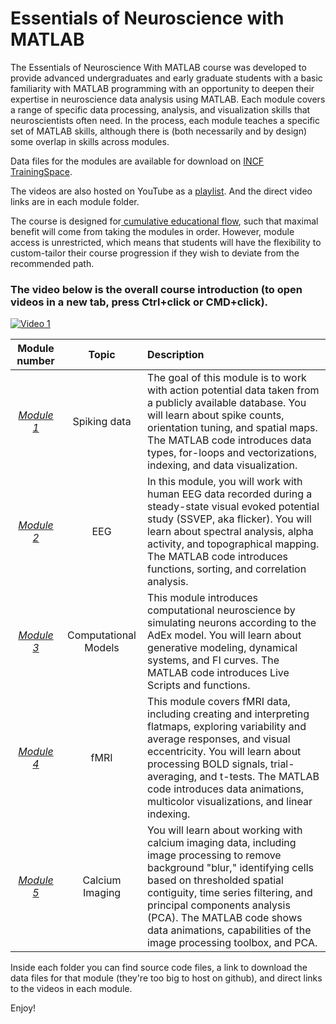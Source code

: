 # Essentials of Neuroscience with MATLAB

The Essentials of Neuroscience With MATLAB course was developed to provide advanced undergraduates and early graduate students with a basic familiarity with MATLAB programming with an opportunity to deepen their expertise in neuroscience data analysis using MATLAB. Each module covers a range of specific data processing, analysis, and visualization skills that neuroscientists often need. In the process, each module teaches a specific set of MATLAB skills, although there is (both necessarily and by design) some overlap in skills across modules.

Data files for the modules are available for download on [INCF TrainingSpace](https://training.incf.org/collection/essentials-neuroscience-matlab). 

The videos are also hosted on YouTube as a [playlist](https://www.youtube.com/watch?v=VnHeDXaCngg&list=PLn0OLiymPak1b2aYULx6hDVU7wSGEUJqw). And the direct video links are in each module folder.

The course is designed for[ cumulative educational flow]([url](https://training.incf.org/sites/default/files/2022-11/image%20%283%29.png)), such that maximal benefit will come from taking the modules in order. However, module access is unrestricted, which means that students will have the flexibility to custom-tailor their course progression if they wish to deviate from the recommended path.


### The video below is the overall course introduction (to open videos in a new tab, press Ctrl+click or CMD+click).
[![Video 1](https://img.youtube.com/vi/VnHeDXaCngg/hqdefault.jpg)](https://www.youtube.com/embed/VnHeDXaCngg)


| Module number | Topic | Description |
|     :---:     | :---: |    :---     |
| [*Module 1*](https://github.com/mikexcohen/EssentialsOfNeuroscienceWithMATLAB/tree/main/module1_spikes) | Spiking data | The goal of this module is to work with action potential data taken from a publicly available database. You will learn about spike counts, orientation tuning, and spatial maps. The MATLAB code introduces data types, for-loops and vectorizations, indexing, and data visualization. |
| [*Module 2*](https://github.com/mikexcohen/EssentialsOfNeuroscienceWithMATLAB/tree/main/module2_EEG) | EEG | In this module, you will work with human EEG data recorded during a steady-state visual evoked potential study (SSVEP, aka flicker). You will learn about spectral analysis, alpha activity, and topographical mapping. The MATLAB code introduces functions, sorting, and correlation analysis. |
| [*Module 3*](https://github.com/mikexcohen/EssentialsOfNeuroscienceWithMATLAB/tree/main/module3_modeling) | Computational Models | This module introduces computational neuroscience by simulating neurons according to the AdEx model. You will learn about generative modeling, dynamical systems, and FI curves. The MATLAB code introduces Live Scripts and functions. |
| [*Module 4*](https://github.com/mikexcohen/EssentialsOfNeuroscienceWithMATLAB/tree/main/module4_FMRI) | fMRI | This module covers fMRI data, including creating and interpreting flatmaps, exploring variability and average responses, and visual eccentricity. You will learn about processing BOLD signals, trial-averaging, and t-tests. The MATLAB code introduces data animations, multicolor visualizations, and linear indexing. |
| [*Module 5*](https://github.com/mikexcohen/EssentialsOfNeuroscienceWithMATLAB/tree/main/module5_CaImaging) | Calcium Imaging | You will learn about working with calcium imaging data, including image processing to remove background "blur," identifying cells based on thresholded spatial contiguity, time series filtering, and principal components analysis (PCA). The MATLAB code shows data animations, capabilities of the image processing toolbox, and PCA. |

Inside each folder you can find source code files, a link to download the data files for that module (they're too big to host on github), and direct links to the videos in each module.


Enjoy!


